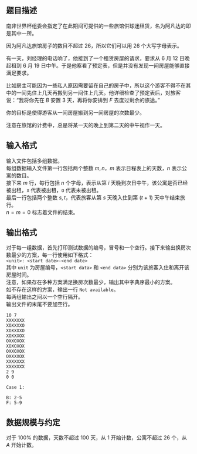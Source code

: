 ## 题目描述

南非世界杯组委会指定了在此期间可提供的一些旅馆供球迷租赁，名为阿凡达的即是其中一所。

因为阿凡达旅馆房子的数目不超过 $26$，所以它们可以用 $26$ 个大写字母表示。

有一天，刘经理的电话响了，他接到了一个租赁房屋的请求，要求从 $6$ 月 $12$ 日晚起租到 $6$ 月 $19$ 日中午。于是他察看了预定表，但是并没有发现一间房屋能够直接满足要求。

比如房主可能因为一些私人原因需要留在自己的房子中，所以这个游客不得不在其中的一间先住上几天再搬到另一间住上几天。他详细检查了预定表后，对旅客说：“我将你先在 $B$ 安置 $3$ 天，再将你安排到 $F$ 去度过剩余的旅途。”

你的目标是使得游客从一间房屋搬到另一间房屋的次数最少。

注意在旅馆的计费中，总是将某一天的晚上到第二天的中午视作一天。

## 输入格式

输入文件包括多组数据。  
每组数据输入文件第一行包括两个整数 $m,n$，$m$ 表示日程表上的天数，$n$ 表示公寓的数目。  
接下来 $m$ 行，每行包括 $n$ 个字母，表示从第 $i$ 天晚到次日中午，该公寓是否已经被出租，`X` 代表被出租，`O` 代表未被出租。  
最后一行包括两个整数 $s,t$，代表旅客从第 $s$ 天晚入住到第 $(t+1)$ 天中午结束旅行。  
$n=m=0$ 标志着文件的结束。

## 输出格式

对于每一组数据，首先打印测试数据的编号，冒号和一个空行。接下来输出换房次数最少的方案，每一行使用如下格式：  
`<unit>: <start date>-<end date>`  
其中 `unit` 为房屋编号，`<start data>` 和 `<end data>` 分别为该旅客入住和离开该房屋时间。  
注意，如果存在多种方案满足换房次数最少，输出其中字典序最小的方案。  
如不存在这样的方案，输出一行 `Not available`。  
每两组输出之间以一个空行隔开。  
输出文件的末尾不要加空行。

```input1
10 7
XXXXXXX
XOXXXXO
XOXXXXO
XOXXXOX
OXXOXOX
XOXOXOX
OXXOXOX
OXXXXOX
XXXXXXX
XXXXXXX
2 9
0 0
```

```output1
Case 1:

B: 2-5
F: 5-9
```

## 数据规模与约定

对于 $100\%$ 的数据，天数不超过 $100$ 天，从 $1$ 开始计数，公寓不超过 $26$ 个，从 $A$ 开始计数。